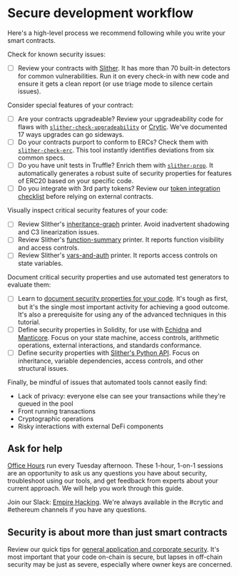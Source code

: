 # Secure development workflow

Here's a high-level process we recommend following while you write your smart contracts.

Check for known security issues:

- [ ] Review your contracts with [Slither](https://github.com/crytic/slither). It has more than 70 built-in detectors for common vulnerabilities. Run it on every check-in with new code and ensure it gets a clean report (or use triage mode to silence certain issues).

Consider special features of your contract:

- [ ] Are your contracts upgradeable? Review your upgradeability code for flaws with [`slither-check-upgradeability`](https://github.com/crytic/slither/wiki/Upgradeability-Checks) or [Crytic](https://blog.trailofbits.com/2020/06/12/upgradeable-contracts-made-safer-with-crytic/). We've documented 17 ways upgrades can go sideways.
- [ ] Do your contracts purport to conform to ERCs? Check them with [`slither-check-erc`](https://github.com/crytic/slither/wiki/ERC-Conformance). This tool instantly identifies deviations from six common specs.
- [ ] Do you have unit tests in Truffle? Enrich them with [`slither-prop`](https://github.com/crytic/slither/wiki/Property-generation). It automatically generates a robust suite of security properties for features of ERC20 based on your specific code.
- [ ] Do you integrate with 3rd party tokens? Review our [token integration checklist](./token_integration.md) before relying on external contracts.

Visually inspect critical security features of your code:

- [ ] Review Slither's [inheritance-graph](https://github.com/trailofbits/slither/wiki/Printer-documentation#inheritance-graph) printer. Avoid inadvertent shadowing and C3 linearization issues.
- [ ] Review Slither's [function-summary](https://github.com/trailofbits/slither/wiki/Printer-documentation#function-summary) printer. It reports function visibility and access controls.
- [ ] Review Slither's [vars-and-auth](https://github.com/trailofbits/slither/wiki/Printer-documentation#variables-written-and-authorization) printer. It reports access controls on state variables.

Document critical security properties and use automated test generators to evaluate them:

- [ ] Learn to [document security properties for your code](../program-analysis/). It's tough as first, but it's the single most important activity for achieving a good outcome. It's also a prerequisite for using any of the advanced techniques in this tutorial.
- [ ] Define security properties in Solidity, for use with [Echidna](https://github.com/crytic/echidna) and [Manticore](https://manticore.readthedocs.io/en/latest/verifier.html). Focus on your state machine, access controls, arithmetic operations, external interactions, and standards conformance.
- [ ] Define security properties with [Slither's Python API](../program-analysis/slither). Focus on inheritance, variable dependencies, access controls, and other structural issues.

Finally, be mindful of issues that automated tools cannot easily find:

- Lack of privacy: everyone else can see your transactions while they're queued in the pool
- Front running transactions
- Cryptographic operations
- Risky interactions with external DeFi components

## Ask for help

[Office Hours](https://calendly.com/trail-of-bits-sales/trail-of-bits-office-hours) run every Tuesday afternoon. These 1-hour, 1-on-1 sessions are an opportunity to ask us any questions you have about security, troubleshoot using our tools, and get feedback from experts about your current approach. We will help you work through this guide.

Join our Slack: [Empire Hacking](https://join.slack.com/t/empirehacking/shared_invite/zt-h97bbrj8-1jwuiU33nnzg67JcvIciUw). We're always available in the #crytic and #ethereum channels if you have any questions.

## Security is about more than just smart contracts

Review our quick tips for [general application and corporate security](https://docs.google.com/document/d/1-_0Wlwch_vtkPM4F-SdEXLjQYaYT7KoPlU2rjt7tkLQ/edit?usp=sharing). It's most important that your code on-chain is secure, but lapses in off-chain security may be just as severe, especially where owner keys are concerned.
